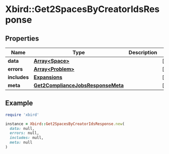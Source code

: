 # Xbird::Get2SpacesByCreatorIdsResponse

## Properties

| Name | Type | Description | Notes |
| ---- | ---- | ----------- | ----- |
| **data** | [**Array&lt;Space&gt;**](Space.md) |  | [optional] |
| **errors** | [**Array&lt;Problem&gt;**](Problem.md) |  | [optional] |
| **includes** | [**Expansions**](Expansions.md) |  | [optional] |
| **meta** | [**Get2ComplianceJobsResponseMeta**](Get2ComplianceJobsResponseMeta.md) |  | [optional] |

## Example

```ruby
require 'xbird'

instance = Xbird::Get2SpacesByCreatorIdsResponse.new(
  data: null,
  errors: null,
  includes: null,
  meta: null
)
```


